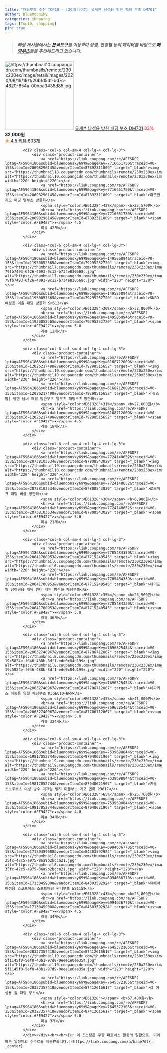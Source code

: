 ```yaml
---
title: "패딩부츠 추천 TOP10 - [20대][여성] 유세븐 남성용 방한 패딩 부츠 DM701"
author: BlueMoonSky
categories: shopping
tags: [Top10, shopping]
pin: true
---
```


> ##### 해당 게시물에서는 [**분석도구**](https://itemscout.io/)를 이용하여 **성별**, **연령별** 등의 데이터를 바탕으로 [**패딩부츠**](https://link.coupang.com/a/baae76)들을 추천해드리고 있습니다.
<div class="container"><div class="row">
            <div class="col-6 col-sm-4 col-lg-4 col-lg-3">
                <div class="product-container">
                    <a href="https://link.coupang.com/re/AFFSDP?lptag=AF5964186&subid=bluemoonsky6999&pageKey=2000154808&traceid=V0-153&itemId=3403805917&vendorItemId=71390423383" target="_blank"><img src="https://thumbnail10.coupangcdn.com/thumbnails/remote/230x230ex/image/retail/images/2020/08/19/19/1/20b1d5df-bd7c-4820-854a-00dba3435d85.jpg" alt="https://thumbnail10.coupangcdn.com/thumbnails/remote/230x230ex/image/retail/images/2020/08/19/19/1/20b1d5df-bd7c-4820-854a-00dba3435d85.jpg" width="220" height="220"></a>
                    <a href="https://link.coupang.com/re/AFFSDP?lptag=AF5964186&subid=bluemoonsky6999&pageKey=2000154808&traceid=V0-153&itemId=3403805917&vendorItemId=71390423383" target="_blank">유세븐 남성용 방한 패딩 부츠 DM701</a>
                    <span style="color:#E61328">33%</span> <b>32,000원</b>
                    <br><a href="https://link.coupang.com/re/AFFSDP?lptag=AF5964186&subid=bluemoonsky6999&pageKey=2000154808&traceid=V0-153&itemId=3403805917&vendorItemId=71390423383" target="_blank"><span style="color:#FE9427">★</span> 4.5
                    리뷰 603개</a>
                </div>
            </div>
            
            <div class="col-6 col-sm-4 col-lg-4 col-lg-3">
                <div class="product-container">
                    <a href="https://link.coupang.com/re/AFFSDP?lptag=AF5964186&subid=bluemoonsky6999&pageKey=7716651750&traceid=V0-153&itemId=20698296145&vendorItemId=87892311009" target="_blank"><img src="https://thumbnail10.coupangcdn.com/thumbnails/remote/230x230ex/image/vendor_inventory/3ace/6f3e679918510b418ae589789c6557a63c741a1ae87bfa01360324695d99.jpeg" alt="https://thumbnail10.coupangcdn.com/thumbnails/remote/230x230ex/image/vendor_inventory/3ace/6f3e679918510b418ae589789c6557a63c741a1ae87bfa01360324695d99.jpeg" width="220" height="220"></a>
                    <a href="https://link.coupang.com/re/AFFSDP?lptag=AF5964186&subid=bluemoonsky6999&pageKey=7716651750&traceid=V0-153&itemId=20698296145&vendorItemId=87892311009" target="_blank">따뜻한 기모 패딩 털부츠 방한화</a>
                    <span style="color:#E61328">42%</span> <b>22,570원</b>
                    <br><a href="https://link.coupang.com/re/AFFSDP?lptag=AF5964186&subid=bluemoonsky6999&pageKey=7716651750&traceid=V0-153&itemId=20698296145&vendorItemId=87892311009" target="_blank"><span style="color:#FE9427">★</span> 4.5
                    리뷰 42개</a>
                </div>
            </div>
            
            <div class="col-6 col-sm-4 col-lg-4 col-lg-3">
                <div class="product-container">
                    <a href="https://link.coupang.com/re/AFFSDP?lptag=AF5964186&subid=bluemoonsky6999&pageKey=149586894&traceid=V0-153&itemId=11930052365&vendorItemId=79295252720" target="_blank"><img src="https://thumbnail7.coupangcdn.com/thumbnails/remote/230x230ex/image/retail/images/4915582951033244-79fb7493-6f26-4093-9c12-b734e830568c.jpg" alt="https://thumbnail7.coupangcdn.com/thumbnails/remote/230x230ex/image/retail/images/4915582951033244-79fb7493-6f26-4093-9c12-b734e830568c.jpg" width="220" height="220"></a>
                    <a href="https://link.coupang.com/re/AFFSDP?lptag=AF5964186&subid=bluemoonsky6999&pageKey=149586894&traceid=V0-153&itemId=11930052365&vendorItemId=79295252720" target="_blank">SNRD 여성용 겨울 패딩 방한화 SN512</a>
                    <span style="color:#E61328">30%</span> <b>32,800원</b>
                    <br><a href="https://link.coupang.com/re/AFFSDP?lptag=AF5964186&subid=bluemoonsky6999&pageKey=149586894&traceid=V0-153&itemId=11930052365&vendorItemId=79295252720" target="_blank"><span style="color:#FE9427">★</span> 5.0
                    리뷰 12개</a>
                </div>
            </div>
            
            <div class="col-6 col-sm-4 col-lg-4 col-lg-3">
                <div class="product-container">
                    <a href="https://link.coupang.com/re/AFFSDP?lptag=AF5964186&subid=bluemoonsky6999&pageKey=6168712009&traceid=V0-153&itemId=12026217498&vendorItemId=79298515652" target="_blank"><img src="https://thumbnail10.coupangcdn.com/thumbnails/remote/230x230ex/image/vendor_inventory/eb5e/e23962ba4b31bdf8a27d5000ab727503ce0d0f588b640ed2e00b2138e3fb.jpg" alt="https://thumbnail10.coupangcdn.com/thumbnails/remote/230x230ex/image/vendor_inventory/eb5e/e23962ba4b31bdf8a27d5000ab727503ce0d0f588b640ed2e00b2138e3fb.jpg" width="220" height="220"></a>
                    <a href="https://link.coupang.com/re/AFFSDP?lptag=AF5964186&subid=bluemoonsky6999&pageKey=6168712009&traceid=V0-153&itemId=12026217498&vendorItemId=79298515652" target="_blank">[슈즈팜] 행텐 남녀 패딩 방한부츠 털부츠 패딩부츠 방한화</a>
                    <span style="color:#E61328">31%</span> <b>27,600원</b>
                    <br><a href="https://link.coupang.com/re/AFFSDP?lptag=AF5964186&subid=bluemoonsky6999&pageKey=6168712009&traceid=V0-153&itemId=12026217498&vendorItemId=79298515652" target="_blank"><span style="color:#FE9427">★</span> 4.5
                    리뷰 18개</a>
                </div>
            </div>
            
            <div class="col-6 col-sm-4 col-lg-4 col-lg-3">
                <div class="product-container">
                    <a href="https://link.coupang.com/re/AFFSDP?lptag=AF5964186&subid=bluemoonsky6999&pageKey=7724148652&traceid=V0-153&itemId=20738103534&vendorItemId=87808543029" target="_blank"><img src="https://thumbnail10.coupangcdn.com/thumbnails/remote/230x230ex/image/vendor_inventory/391c/a4847433c95ae1b65012a890a61e5f7306f093a57192377313532f71378a.jpg" alt="https://thumbnail10.coupangcdn.com/thumbnails/remote/230x230ex/image/vendor_inventory/391c/a4847433c95ae1b65012a890a61e5f7306f093a57192377313532f71378a.jpg" width="220" height="220"></a>
                    <a href="https://link.coupang.com/re/AFFSDP?lptag=AF5964186&subid=bluemoonsky6999&pageKey=7724148652&traceid=V0-153&itemId=20738103534&vendorItemId=87808543029" target="_blank">로드워크 패딩 버클 방한화</a>
                    <span style="color:#E61328">30%</span> <b>6,900원</b>
                    <br><a href="https://link.coupang.com/re/AFFSDP?lptag=AF5964186&subid=bluemoonsky6999&pageKey=7724148652&traceid=V0-153&itemId=20738103534&vendorItemId=87808543029" target="_blank"><span style="color:#FE9427">★</span> 5.0
                    리뷰 21개</a>
                </div>
            </div>
            
            <div class="col-6 col-sm-4 col-lg-4 col-lg-3">
                <div class="product-container">
                    <a href="https://link.coupang.com/re/AFFSDP?lptag=AF5964186&subid=bluemoonsky6999&pageKey=7705484339&traceid=V0-153&itemId=20641700953&vendorItemId=87715240545" target="_blank"><img src="https://thumbnail6.coupangcdn.com/thumbnails/remote/230x230ex/image/vendor_inventory/4252/c912f83dc00c494383eba0f7753906ee0ee38860b3b20267d8b807bb9020.jpg" alt="https://thumbnail6.coupangcdn.com/thumbnails/remote/230x230ex/image/vendor_inventory/4252/c912f83dc00c494383eba0f7753906ee0ee38860b3b20267d8b807bb9020.jpg" width="220" height="220"></a>
                    <a href="https://link.coupang.com/re/AFFSDP?lptag=AF5964186&subid=bluemoonsky6999&pageKey=7705484339&traceid=V0-153&itemId=20641700953&vendorItemId=87715240545" target="_blank">데이프릴 남여공용 패딩 윈터 지퍼 방한화 패딩부츠</a>
                    <span style="color:#E61328">35%</span> <b>26,500원</b>
                    <br><a href="https://link.coupang.com/re/AFFSDP?lptag=AF5964186&subid=bluemoonsky6999&pageKey=7705484339&traceid=V0-153&itemId=20641700953&vendorItemId=87715240545" target="_blank"><span style="color:#FE9427">★</span> 5.0
                    리뷰 36개</a>
                </div>
            </div>
            
            <div class="col-6 col-sm-4 col-lg-4 col-lg-3">
                <div class="product-container">
                    <a href="https://link.coupang.com/re/AFFSDP?lptag=AF5964186&subid=bluemoonsky6999&pageKey=7696325454&traceid=V0-153&itemId=20632740967&vendorItemId=87706712067" target="_blank"><img src="https://thumbnail8.coupangcdn.com/thumbnails/remote/230x230ex/image/retail/images/2720410683727932-19c5824e-f046-488b-8df1-ede0c84d199e.jpg" alt="https://thumbnail8.coupangcdn.com/thumbnails/remote/230x230ex/image/retail/images/2720410683727932-19c5824e-f046-488b-8df1-ede0c84d199e.jpg" width="220" height="220"></a>
                    <a href="https://link.coupang.com/re/AFFSDP?lptag=AF5964186&subid=bluemoonsky6999&pageKey=7696325454&traceid=V0-153&itemId=20632740967&vendorItemId=87706712067" target="_blank">네파키즈 아동용 양털 패딩부츠 KJGEC10-BRW</a>
                    <span style="color:#E61328">45%</span> <b>41,000원</b>
                    <br><a href="https://link.coupang.com/re/AFFSDP?lptag=AF5964186&subid=bluemoonsky6999&pageKey=7696325454&traceid=V0-153&itemId=20632740967&vendorItemId=87706712067" target="_blank"><span style="color:#FE9427">★</span> 5.0
                    리뷰 324개</a>
                </div>
            </div>
            
            <div class="col-6 col-sm-4 col-lg-4 col-lg-3">
                <div class="product-container">
                    <a href="https://link.coupang.com/re/AFFSDP?lptag=AF5964186&subid=bluemoonsky6999&pageKey=7539698844&traceid=V0-153&itemId=19817052744&vendorItemId=87948621907" target="_blank"><img src="https://thumbnail9.coupangcdn.com/thumbnails/remote/230x230ex/image/vendor_inventory/6077/65deb39442eb0ccad050b52fd3d83d0b3f429ad35406230f0244f389752c.png" alt="https://thumbnail9.coupangcdn.com/thumbnails/remote/230x230ex/image/vendor_inventory/6077/65deb39442eb0ccad050b52fd3d83d0b3f429ad35406230f0244f389752c.png" width="220" height="220"></a>
                    <a href="https://link.coupang.com/re/AFFSDP?lptag=AF5964186&subid=bluemoonsky6999&pageKey=7539698844&traceid=V0-153&itemId=19817052744&vendorItemId=87948621907" target="_blank">겨울 스노우부츠 여성 방수 미끄럼 방지 미들부츠 기모 면화 23817</a>
                    <span style="color:#E61328">65%</span> <b>25,760원</b>
                    <br><a href="https://link.coupang.com/re/AFFSDP?lptag=AF5964186&subid=bluemoonsky6999&pageKey=7539698844&traceid=V0-153&itemId=19817052744&vendorItemId=87948621907" target="_blank"><span style="color:#FE9427">★</span> 4.0
                    리뷰 34개</a>
                </div>
            </div>
            
            <div class="col-6 col-sm-4 col-lg-4 col-lg-3">
                <div class="product-container">
                    <a href="https://link.coupang.com/re/AFFSDP?lptag=AF5964186&subid=bluemoonsky6999&pageKey=6994636770&traceid=V0-153&itemId=17130459008&vendorItemId=84303592924" target="_blank"><img src="https://thumbnail8.coupangcdn.com/thumbnails/remote/230x230ex/image/retail/images/2022/12/14/16/6/830aec8a-35fc-42c5-a975-86a9b2bcca21.jpg" alt="https://thumbnail8.coupangcdn.com/thumbnails/remote/230x230ex/image/retail/images/2022/12/14/16/6/830aec8a-35fc-42c5-a975-86a9b2bcca21.jpg" width="220" height="220"></a>
                    <a href="https://link.coupang.com/re/AFFSDP?lptag=AF5964186&subid=bluemoonsky6999&pageKey=6994636770&traceid=V0-153&itemId=17130459008&vendorItemId=84303592924" target="_blank">뮤베아 여성용 스코프어스 소프트패딩 윈터부츠 WS1158</a>
                    <span style="color:#E61328">43%</span> <b>25,800원</b>
                    <br><a href="https://link.coupang.com/re/AFFSDP?lptag=AF5964186&subid=bluemoonsky6999&pageKey=6994636770&traceid=V0-153&itemId=17130459008&vendorItemId=84303592924" target="_blank"><span style="color:#FE9427">★</span> 4.5
                    리뷰 34개</a>
                </div>
            </div>
            
            <div class="col-6 col-sm-4 col-lg-4 col-lg-3">
                <div class="product-container">
                    <a href="https://link.coupang.com/re/AFFSDP?lptag=AF5964186&subid=bluemoonsky6999&pageKey=7645372105&traceid=V0-153&itemId=20327357410&vendorItemId=87412615617" target="_blank"><img src="https://thumbnail10.coupangcdn.com/thumbnails/remote/230x230ex/image/retail/images/1808964806060594-5f1145f0-5ef0-43b1-97d9-0eee1e0ee358.jpg" alt="https://thumbnail10.coupangcdn.com/thumbnails/remote/230x230ex/image/retail/images/1808964806060594-5f1145f0-5ef0-43b1-97d9-0eee1e0ee358.jpg" width="220" height="220"></a>
                    <a href="https://link.coupang.com/re/AFFSDP?lptag=AF5964186&subid=bluemoonsky6999&pageKey=7645372105&traceid=V0-153&itemId=20327357410&vendorItemId=87412615617" target="_blank">갭 여성용 웜 패딩 부츠</a>
                    <span style="color:#E61328"></span> <b>67,400원</b>
                    <br><a href="https://link.coupang.com/re/AFFSDP?lptag=AF5964186&subid=bluemoonsky6999&pageKey=7645372105&traceid=V0-153&itemId=20327357410&vendorItemId=87412615617" target="_blank"><span style="color:#FE9427">★</span> 5.0
                    리뷰 3개</a>
                </div>
            </div>
            </div></div><br><br>[👉 이 포스팅은 쿠팡 파트너스 활동의 일환으로, 이에 따른 일정액의 수수료를 제공받습니다.](https://link.coupang.com/a/baae76){: .center}